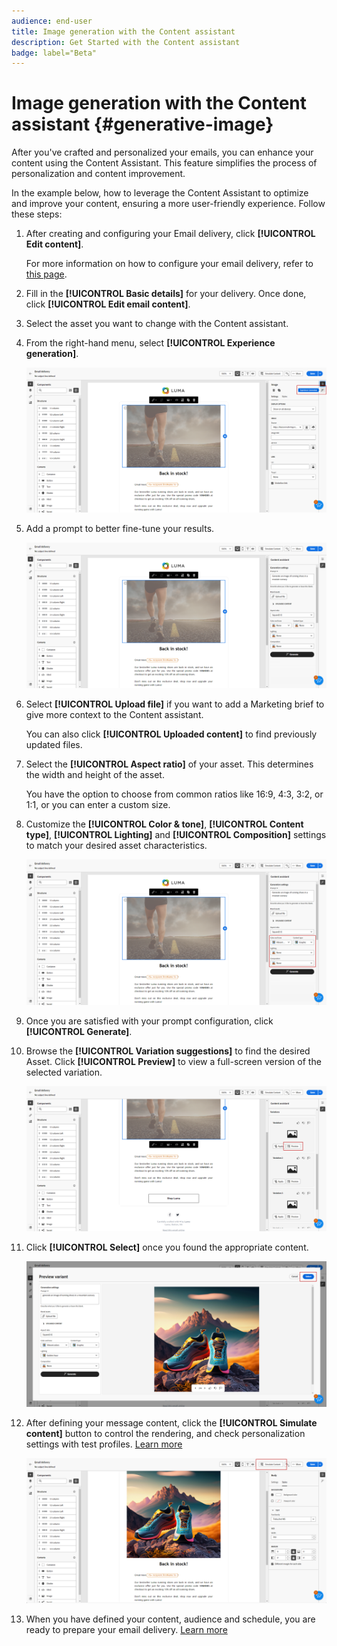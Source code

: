 ```yaml
---
audience: end-user
title: Image generation with the Content assistant
description: Get Started with the Content assistant
badge: label="Beta" 
---
```


# Image generation with the Content assistant {#generative-image}

After you've crafted and personalized your emails, you can enhance your content using the Content Assistant. This feature simplifies the process of personalization and content improvement.

In the example below, how to leverage the Content Assistant to optimize and improve your content, ensuring a more user-friendly experience. Follow these steps:

1. After creating and configuring your Email delivery, click **[!UICONTROL Edit content]**.

    For more information on how to configure your email delivery, refer to [this page](../content/create-email-content.md).

1. Fill in the **[!UICONTROL Basic details]** for your delivery. Once done, click **[!UICONTROL Edit email content]**.

1. Select the asset you want to change with the Content assistant.

1. From the right-hand menu, select **[!UICONTROL Experience generation]**.

    ![](assets/image-genai-1.png)

1. Add a prompt to better fine-tune your results.

    ![](assets/image-genai-2.png)

1. Select **[!UICONTROL Upload file]** if you want to add a Marketing brief to give more context to the Content assistant. 

    You can also click **[!UICONTROL Uploaded content]** to find previously updated files.

1. Select the **[!UICONTROL Aspect ratio]** of your asset. This determines the width and height of the asset. 

    You have the option to choose from common ratios like 16:9, 4:3, 3:2, or 1:1, or you can enter a custom size.

1. Customize the **[!UICONTROL Color & tone]**, **[!UICONTROL Content type]**, **[!UICONTROL Lighting]** and **[!UICONTROL Composition]** settings to match your desired asset characteristics.

    ![](assets/image-genai-3.png)  

1. Once you are satisfied with your prompt configuration, click **[!UICONTROL Generate]**.

1. Browse the **[!UICONTROL Variation suggestions]** to find the desired Asset. Click **[!UICONTROL Preview]** to view a full-screen version of the selected variation.

    ![](assets/image-genai-5.png)  

1. Click **[!UICONTROL Select]** once you found the appropriate content.

    ![](assets/image-genai-6.png)  

1. After defining your message content, click the **[!UICONTROL Simulate content]** button to control the rendering, and check personalization settings with test profiles.  [Learn more](../preview-test/preview-content.md)

    ![](assets/image-genai-7.png)

1. When you have defined your content, audience and schedule, you are ready to prepare your email delivery. [Learn more](../monitor/prepare-send.md)